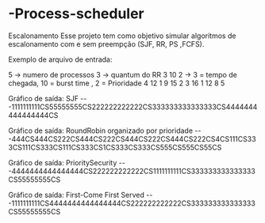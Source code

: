 # -Process-scheduler
Escalonamento
Esse projeto tem como objetivo simular algoritmos de escalonamento com e sem preempção (SJF, RR, PS ,FCFS).

Exemplo de arquivo de entrada:

5 -> numero de processos
3 ->  quantum do RR
3 10 2 -> 3 = tempo de chegada, 10 = burst time , 2 = Prioridade
4 12 1
9 15 2
3 16 1
12 8 5


Gráfico de saída: SJF
---1111111111CS55555555CS222222222222CS333333333333333CS4444444444444444CS

Gráfico de saída: RoundRobin organizado por prioridade
---444CS444CS222CS444CS222CS444CS222CS444CS222CS4CS111CS333CS111CS333CS111CS333CS1CS333CS333CS555CS555CS55CS

Gráfico de saída: PrioritySecurity
---4444444444444444CS222222222222CS1111111111CS333333333333333CS55555555CS

Gráfico de saída: First-Come First Served
---1111111111CS4444444444444444CS222222222222CS333333333333333CS55555555CS
